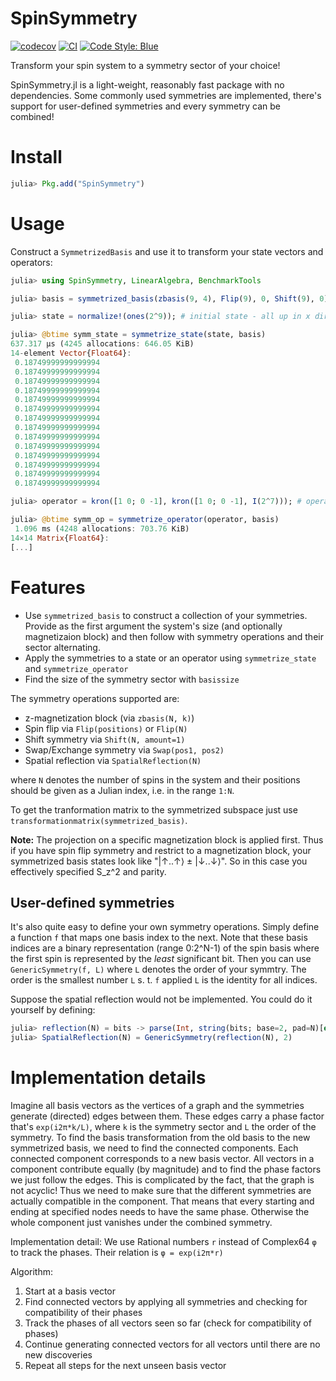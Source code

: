 # SpinSymmetry

[![codecov](https://codecov.io/gh/abraemer/SpinSymmetry.jl/branch/main/graph/badge.svg?token=XN6TT95A53)](https://codecov.io/gh/abraemer/SpinSymmetry.jl)
[![CI](https://github.com/abraemer/SpinSymmetry.jl/actions/workflows/ci.yml/badge.svg)](https://github.com/abraemer/SpinSymmetry.jl/actions/workflows/ci.yml)
[![Code Style: Blue](https://img.shields.io/badge/code%20style-blue-4495d1.svg)](https://github.com/invenia/BlueStyle)

Transform your spin system to a symmetry sector of your choice!

SpinSymmetry.jl is a light-weight, reasonably fast package with no dependencies. Some commonly used symmetries are implemented, there's support for user-defined symmetries and every symmetry can be combined!

# Install
```julia
julia> Pkg.add("SpinSymmetry")
```

# Usage
Construct a `SymmetrizedBasis` and use it to transform your state vectors and operators:
```julia
julia> using SpinSymmetry, LinearAlgebra, BenchmarkTools

julia> basis = symmetrized_basis(zbasis(9, 4), Flip(9), 0, Shift(9), 0);

julia> state = normalize!(ones(2^9)); # initial state - all up in x direction

julia> @btime symm_state = symmetrize_state(state, basis)
637.317 μs (4245 allocations: 646.05 KiB)
14-element Vector{Float64}:
 0.18749999999999994
 0.18749999999999994
 0.18749999999999994
 0.18749999999999994
 0.18749999999999994
 0.18749999999999994
 0.18749999999999994
 0.18749999999999994
 0.18749999999999994
 0.18749999999999994
 0.18749999999999994
 0.18749999999999994
 0.18749999999999994
 0.18749999999999994

julia> operator = kron([1 0; 0 -1], kron([1 0; 0 -1], I(2^7))); # operator Z ⊗ Z ⊗ 𝟙 ⊗ .. ⊗ 𝟙

julia> @btime symm_op = symmetrize_operator(operator, basis)
 1.096 ms (4248 allocations: 703.76 KiB)
14×14 Matrix{Float64}:
[...]
```

# Features
- Use `symmetrized_basis` to construct a collection of your symmetries. Provide as the first argument the system's size (and optionally magnetizaion block) and then follow with symmetry operations and their sector alternating.
- Apply the symmetries to a state or an operator using `symmetrize_state` and `symmetrize_operator`
- Find the size of the symmetry sector with `basissize`

The symmetry operations supported are:
- z-magnetization block (via `zbasis(N, k)`)
- Spin flip via `Flip(positions)` or `Flip(N)`
- Shift symmetry via `Shift(N, amount=1)`
- Swap/Exchange symmetry via `Swap(pos1, pos2)`
- Spatial reflection via `SpatialReflection(N)`

where `N` denotes the number of spins in the system and their positions should be given as a Julian index, i.e. in the range `1:N`.

To get the tranformation matrix to the symmetrized subspace just use `transformationmatrix(symmetrized_basis)`.

**Note:** The projection on a specific magnetization block is applied first. Thus if you have spin flip symmetry and restrict to a magnetization block, your symmetrized basis states look like "|↑..↑⟩ ± |↓..↓⟩". So in this case you effectively specified S_z^2 and parity.

## User-defined symmetries
It's also quite easy to define your own symmetry operations. 
Simply define a function `f` that maps one basis index to the next.
Note that these basis indices are a binary representation (range 0:2^N-1) of the spin basis where the first spin is represented by the *least* significant bit.
Then you can use `GenericSymmetry(f, L)` where `L` denotes the order of your symmtry.
The order is the smallest number `L` s. t. `f` applied `L` is the identity for all indices.

Suppose the spatial reflection would not be implemented. You could do it yourself by defining:
```julia
julia> reflection(N) = bits -> parse(Int, string(bits; base=2, pad=N)[end:-1:1]; base=2)
julia> SpatialReflection(N) = GenericSymmetry(reflection(N), 2)
```

# Implementation details
Imagine all basis vectors as the vertices of a graph and the symmetries generate
(directed) edges between them. These edges carry a phase factor that's `exp(i2π*k/L)`,
where `k` is the symmetry sector and `L` the order of the symmetry.
To find the basis transformation from the old basis to the new symmetrized basis,
we need to find the connected components. Each connected component corresponds to a
new basis vector. All vectors in a component contribute equally (by magnitude) and to
find the phase factors we just follow the edges.
This is complicated by the fact, that the graph is not acyclic! Thus we need to make
sure that the different symmetries are actually compatible in the component. That
means that every starting and ending at specified nodes needs to have the same phase.
Otherwise the whole component just vanishes under the combined symmetry.

Implementation detail:
We use Rational numbers `r` instead of Complex64 `φ` to track the phases. Their relation is
`φ = exp(i2π*r)`

Algorithm:
1. Start at a basis vector
2. Find connected vectors by applying all symmetries and checking for compatibility
of their phases
3. Track the phases of all vectors seen so far (check for compatibility of phases)
4. Continue generating connected vectors for all vectors until there are no new discoveries
5. Repeat all steps for the next unseen basis vector
